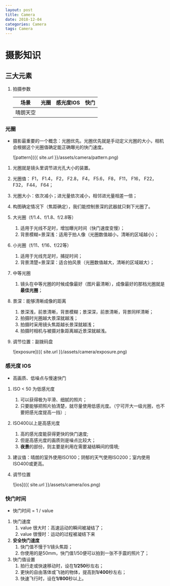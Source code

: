 ```yaml
---
layout: post
title: Camera
date: 2018-12-04
categories: Camera
tags: Camera 
---
```


# 摄影知识

## 三大元素

1. 拍摄参数

   |   场景   | 光圈 | 感光度IOS | 快门 |
   | :------: | ---- | :-------: | ---- |
   | 晴朗天空 |      |           |      |


### 光圈

+ 摄影最重要的一个概念：光圈优先。光圈优先就是手动定义光圈的大小，相机会根据这个光圈值确定能正确曝光的快门速度。

  ![pattern]({{ site.url }}/assets/camera/pattern.png)

1.  光圈就是镜头里调节进光孔大小的装置。

   1. 光圈值： F1， F1.4， F2， F2.8， F4， F5.6， F8， F11， F16， F22， F32， F44， F64；
   2. 光圈大小：依次减小；进光量依次减小，相邻进光量相差一倍；
   3. 构图确定情况下（焦距确定），我们能控制景深的武器就只剩下光圈了。

2. 大光圈（f/1.4、f/1.8、f/2.8等）

   1. 适用于光线不足时，增加曝光时间（快门速度变慢）；
   2. 背景模糊=景深浅：适用于拍人像（光圈数值越小，清晰的区域越小）；

3. 小光圈（f/11、f/16、f/22等）

   1. 适用于光线充足时，捕捉时间；
   2. 背景清楚=景深深：适合拍风景（光圈数值越大，清晰的区域越大）；

4. 中等光圈

   1. 镜头在中等光圈的时候成像最好（图片最清晰），成像最好的那档光圈就是**最佳光圈**；

5. 景深：能够清晰成像的距离

   1. 景深浅，前景清晰，背景模糊；景深深，前景清晰，背景同样清晰；
   2. 拍摄时光圈越大景深就越浅；
   3. 拍摄时采用镜头焦距越长景深就越浅；
   4. 拍摄时相机与被摄对象距离越近景深就越浅。

6. 调节位置：副拨码盘

   ![exposure]({{ site.url }}/assets/camera/exposure.png)

### 感光度 IOS

+ 高画质、低噪点与慢速快门

1. ISO < 50  为低感光度
   1. 可以获得极为平滑、细腻的照片；
   2. 只要能够把照片拍清楚，就尽量使用低感光度。（宁可开大一级光圈，也不要把感光度提高一挡）;

2. ISO400以上是高感光度
      1. 高的感光度能获得更快的快门速度;
      2. 但是高感光度的画质则是噪点比较大；
   3. **夜景**的部份，则主要是利用在需要凝结瞬间的情境;

3. 建议值：晴朗的室外使用ISO100；阴郁的天气使用ISO200；室内使用ISO400或更高。

4. 调节位置

   ![ios]({{ site.url }}/assets/camera/ios.png)

### 快门时间

+ 快门时间 = 1 / value

1. 快门速度
   1. value 很大时：高速运动的瞬间被凝结了；
   2. value 很慢时：运动的过程被凝结下来
2. **安全快门速度**
   1. 快门值不慢于1/镜头焦距；
   2. 你使用的是50mm，快门值1/50便可以拍到一张不手震的照片了；
3. 快门值设置
   1. 拍行走或快速移动时，设在**1/250**秒左右；
   2. 更快的自由落体或飞驰的物体，提高到**1/400**秒左右；
   3. 快速飞行时，设在**1/800**秒以上。